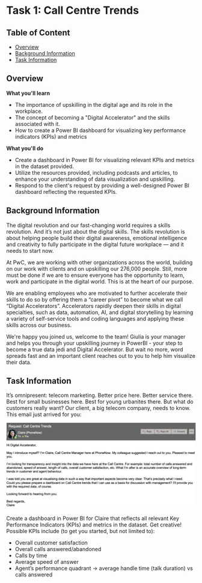 # Task 1: Call Centre Trends
## Table of Content

 - [Overview](#overview)
 - [Background Information](#background-info)
 - [Task Information](#task-info)

## Overview
**What you'll learn** <a class = 'anchor' id = 'overview'></a>
- The importance of upskilling in the digital age and its role in the workplace.
- The concept of becoming a "Digital Accelerator" and the skills associated with it.
- How to create a Power BI dashboard for visualizing key performance indicators (KPIs) and metrics

**What you'll do**
- Create a dashboard in Power BI for visualizing relevant KPIs and metrics in the dataset provided.
- Utilize the resources provided, including podcasts and articles, to enhance your understanding of data visualization and upskilling.
- Respond to the client's request by providing a well-designed Power BI dashboard reflecting the requested KPIs.

## Background Information <a class = 'anchor' id = 'background-info'></a>
The digital revolution and our fast-changing world requires a skills revolution. And it’s not just about the digital skills. The skills revolution is about helping people build their digital awareness, emotional intelligence and creativity to fully participate in the digital future workplace — and it needs to start now.

At PwC, we are working with other organizations across the world, building on our work with clients and on upskilling our 276,000 people. Still, more must be done if we are to ensure everyone has the opportunity to learn, work and participate in the digital world. This is at the heart of our purpose.

We are enabling employees who are motivated to further accelerate their skills to do so by offering them a “career pivot” to become what we call “Digital Accelerators”. Accelerators rapidly deepen their skills in digital specialties, such as data, automation, AI, and digital storytelling by learning a variety of self-service tools and coding languages and applying these skills across our business.

We're happy you joined us, welcome to the team! Giulia is your manager and helps you through your upskilling journey in PowerBI - your step to become a true data jedi and Digital Accelerator. But wait no more, word spreads fast and an important client reaches out to you to help him visualize their data.

## Task Information <a class = 'anchor' id = 'task-info'></a>
It’s omnipresent: telecom marketing. Better price here. Better service there. Best for small businesses here. Best for young urbanites there. But what do customers really want? Our client, a big telecom company, needs to know. This email just arrived for you:

![Email](https://github.com/truonglearncode/Forage-Power-BI-Pwc/blob/main/Task%201%3A%20Call%20Centre%20Trend/Screen%20Shot%202021-06-15%20at%205.23.06%20PM.png)

Create a dashboard in Power BI for Claire that reflects all relevant Key Performance Indicators (KPIs) and metrics in the dataset. Get creative! 
Possible KPIs include (to get you started, but not limited to):
- Overall customer satisfaction 
- Overall calls answered/abandoned
- Calls by time
- Average speed of answer
- Agent’s performance quadrant -> average handle time (talk duration) vs calls answered

